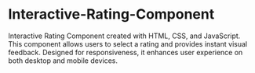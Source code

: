 # Interactive-Rating-Component
Interactive Rating Component created with HTML, CSS, and JavaScript. This component allows users to select a rating and provides instant visual feedback. Designed for responsiveness, it enhances user experience on both desktop and mobile devices.
